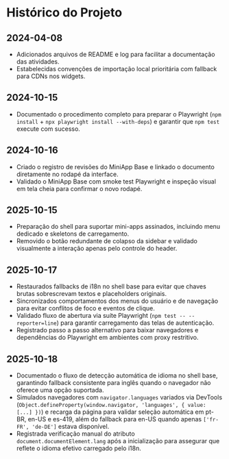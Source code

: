 # Histórico do Projeto

## 2024-04-08
- Adicionados arquivos de README e log para facilitar a documentação das atividades.
- Estabelecidas convenções de importação local prioritária com fallback para CDNs nos widgets.

## 2024-10-15
- Documentado o procedimento completo para preparar o Playwright (`npm install` + `npx playwright install --with-deps`) e garantir que `npm test` execute com sucesso.

## 2024-10-16
- Criado o registro de revisões do MiniApp Base e linkado o documento diretamente no rodapé da interface.
- Validado o MiniApp Base com smoke test Playwright e inspeção visual em tela cheia para confirmar o novo rodapé.

## 2025-10-15
- Preparação do shell para suportar mini-apps assinados, incluindo menu dedicado e skeletons de carregamento.
- Removido o botão redundante de colapso da sidebar e validado visualmente a interação apenas pelo controle do header.

## 2025-10-17
- Restaurados fallbacks de i18n no shell base para evitar que chaves brutas sobrescrevam textos e placeholders originais.
- Sincronizados comportamentos dos menus do usuário e de navegação para evitar conflitos de foco e eventos de clique.
- Validado fluxo de abertura via suíte Playwright (`npm test -- --reporter=line`) para garantir carregamento das telas de autenticação.
- Registrado passo a passo alternativo para baixar navegadores e dependências do Playwright em ambientes com proxy restritivo.

## 2025-10-18
- Documentado o fluxo de detecção automática de idioma no shell base, garantindo fallback consistente para inglês quando o navegador não oferece uma opção suportada.
- Simulados navegadores com `navigator.languages` variados via DevTools (`Object.defineProperty(window.navigator, 'languages', { value: [...] })`) e recarga da página para validar seleção automática em pt-BR, en-US e es-419, além do fallback para en-US quando apenas `['fr-FR', 'de-DE']` estava disponível.
- Registrada verificação manual do atributo `document.documentElement.lang` após a inicialização para assegurar que reflete o idioma efetivo carregado pelo i18n.
